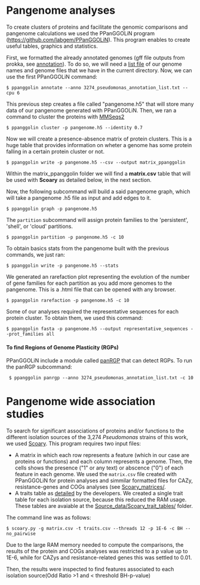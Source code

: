 # Pangenome analyses

To create clusters of proteins and facilitate the genomic comparisons and pangenome calculations we used the PPanGGOLiN program (https://github.com/labgem/PPanGGOLiN). This program enables to create useful tables, graphics and statistics. 

First, we formatted the already annotated genomes (gff file outputs from prokka, see [annotation](./genomes_annotation.md)). To do so, we will need a [list file](./files/3274_pseudomonas_annotation_list.txt) of  our genome names and genome files that we have in the current directory. Now, we can use the first PPanGGOLiN command:

~~~
$ ppanggolin annotate --anno 3274_pseudomonas_annotation_list.txt --cpu 6
~~~

This previous step creates a file called "pangenome.h5" that will store many data of our pangenome generated with PPanGGOLiN. Then, we ran a command to cluster the proteins with [MMSeqs2](https://github.com/soedinglab/MMseqs2)

~~~
$ ppanggolin cluster -p pangenome.h5 --identity 0.7
~~~

Now we will create a presence-absence matrix of protein clusters. This is a huge table that provides information on wheter a genome has some protein falling in a certain protein cluster or not.  

~~~
$ ppanggolin write -p pangenome.h5 --csv --output matrix_ppanggolin
~~~

Within the matrix_ppanggolin folder we will find a **matrix.csv** table that will be used with **Scoary** as detailed below, in the next section.

Now, the following subcommand will build a said pangenome graph, which will take a pangenome .h5 file as input and add edges to it. 

~~~
$ ppanggolin graph -p pangenome.h5
~~~

The `partition` subcommand will assign protein families to the 'persistent', 'shell', or 'cloud' partitions.

~~~
$ ppanggolin partition -p pangenome.h5 -c 10
~~~

To obtain basics stats from the pangenome built with the previous commands, we just ran:

~~~
$ ppanggolin write -p pangenome.h5 --stats
~~~

We generated an rarefaction plot representing the evolution of the number of gene families for each partition as you add more genomes to the pangenome. This is a .html file that can be opened with any browser.

~~~
$ ppanggolin rarefaction -p pangenome.h5 -c 10
~~~

Some of our analyses required the representative sequences for each protein cluster. To obtain them, we used this command:

~~~
$ ppanggolin fasta -p pangenome.h5 --output representative_sequences --prot_families all
~~~

#### To find Regions of Genome Plasticity (RGPs)

PPanGGOLiN include a module called [panRGP](https://github.com/labgem/PPanGGOLiN/wiki/Regions-of-Genome-Plasticity) that can detect RGPs. To run the panRGP subcommand:

~~~
 $ ppanggolin panrgp --anno 3274_pseudomonas_annotation_list.txt -c 10
 ~~~
 
 # Pangenome wide association studies
 
 To search for significant associations of proteins and/or functions to the different isolation sources of the 3,274 _Pseudomonas_ strains of this work, we used [Scoary](https://github.com/AdmiralenOla/Scoary). This program requires two input files:
 - A matrix in which each row represents a feature (which in our case are proteins or functions) and each column represents a genome. Then, the cells shows the presence ("1" or any text) or abscence ("0") of each feature in each genome. We used the `matrix.csv` file created with PPanGGOLiN for protein analyses and simmilar formatted files for CAZy, resistance-genes and COGs analyses (see [Scoary_matrices/](./Source_data/Scoary_matrices/).
 - A traits table as [detailed](https://github.com/AdmiralenOla/Scoary) by the developers. We created a single trait table for each isolation source, because this reduced the RAM usage. These tables are avaiable at the [Source_data/Scoary_trait_tables/](./Source_data/Scoary_trait_tables/) folder.

The command line was as follows:

 ~~~
$ scoary.py -g matrix.csv -t traits.csv --threads 12 -p 1E-6 -c BH --no_pairwise
 ~~~
 
 Due to the large RAM memory needed to compute the comparisons, the results of the protein and COGs analyses was restricted to a p value up to 1E-6, while for CAZys and resistance-related genes this was settled to 0.01.
 
Then, the results were inspected to find features associated to each isolation source(Odd Ratio >1 and < threshold BH-p-value)  
